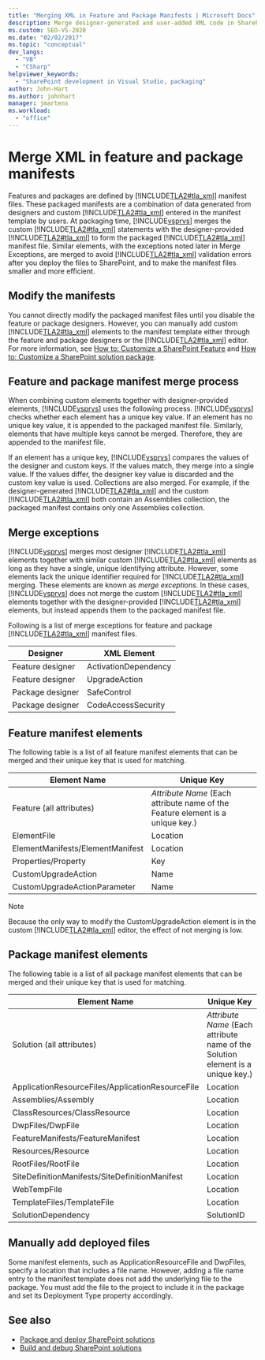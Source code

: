 ```yaml
---
title: "Merging XML in Feature and Package Manifests | Microsoft Docs"
description: Merge designer-generated and user-added XML code in SharePoint feature and package manifests. Learn feature and package manifest elements, and merge exceptions.
ms.custom: SEO-VS-2020
ms.date: "02/02/2017"
ms.topic: "conceptual"
dev_langs:
  - "VB"
  - "CSharp"
helpviewer_keywords:
  - "SharePoint development in Visual Studio, packaging"
author: John-Hart
ms.author: johnhart
manager: jmartens
ms.workload:
  - "office"
---
```

# Merge XML in feature and package manifests
  Features and packages are defined by [!INCLUDE[TLA2#tla_xml](../sharepoint/includes/tla2sharptla-xml-md.md)] manifest files. These packaged manifests are a combination of data generated from designers and custom [!INCLUDE[TLA2#tla_xml](../sharepoint/includes/tla2sharptla-xml-md.md)] entered in the manifest template by users. At packaging time, [!INCLUDE[vsprvs](../sharepoint/includes/vsprvs-md.md)] merges the custom [!INCLUDE[TLA2#tla_xml](../sharepoint/includes/tla2sharptla-xml-md.md)] statements with the designer-provided [!INCLUDE[TLA2#tla_xml](../sharepoint/includes/tla2sharptla-xml-md.md)] to form the packaged [!INCLUDE[TLA2#tla_xml](../sharepoint/includes/tla2sharptla-xml-md.md)] manifest file. Similar elements, with the exceptions noted later in Merge Exceptions, are merged to avoid [!INCLUDE[TLA2#tla_xml](../sharepoint/includes/tla2sharptla-xml-md.md)] validation errors after you deploy the files to SharePoint, and to make the manifest files smaller and more efficient.

## Modify the manifests
 You cannot directly modify the packaged manifest files until you disable the feature or package designers. However, you can manually add custom [!INCLUDE[TLA2#tla_xml](../sharepoint/includes/tla2sharptla-xml-md.md)] elements to the manifest template either through the feature and package designers or the [!INCLUDE[TLA2#tla_xml](../sharepoint/includes/tla2sharptla-xml-md.md)] editor. For more information, see [How to: Customize a SharePoint Feature](../sharepoint/how-to-customize-a-sharepoint-feature.md) and [How to: Customize a SharePoint solution package](../sharepoint/how-to-customize-a-sharepoint-solution-package.md).

## Feature and package manifest merge process
 When combining custom elements together with designer-provided elements, [!INCLUDE[vsprvs](../sharepoint/includes/vsprvs-md.md)] uses the following process. [!INCLUDE[vsprvs](../sharepoint/includes/vsprvs-md.md)] checks whether each element has a unique key value. If an element has no unique key value, it is appended to the packaged manifest file. Similarly, elements that have multiple keys cannot be merged. Therefore, they are appended to the manifest file.

 If an element has a unique key, [!INCLUDE[vsprvs](../sharepoint/includes/vsprvs-md.md)] compares the values of the designer and custom keys. If the values match, they merge into a single value. If the values differ, the designer key value is discarded and the custom key value is used. Collections are also merged. For example, if the designer-generated [!INCLUDE[TLA2#tla_xml](../sharepoint/includes/tla2sharptla-xml-md.md)] and the custom [!INCLUDE[TLA2#tla_xml](../sharepoint/includes/tla2sharptla-xml-md.md)] both contain an Assemblies collection, the packaged manifest contains only one Assemblies collection.

## Merge exceptions
 [!INCLUDE[vsprvs](../sharepoint/includes/vsprvs-md.md)] merges most designer [!INCLUDE[TLA2#tla_xml](../sharepoint/includes/tla2sharptla-xml-md.md)] elements together with similar custom [!INCLUDE[TLA2#tla_xml](../sharepoint/includes/tla2sharptla-xml-md.md)] elements as long as they have a single, unique identifying attribute. However, some elements lack the unique identifier required for [!INCLUDE[TLA2#tla_xml](../sharepoint/includes/tla2sharptla-xml-md.md)] merging. These elements are known as *merge exceptions*. In these cases, [!INCLUDE[vsprvs](../sharepoint/includes/vsprvs-md.md)] does not merge the custom [!INCLUDE[TLA2#tla_xml](../sharepoint/includes/tla2sharptla-xml-md.md)] elements together with the designer-provided [!INCLUDE[TLA2#tla_xml](../sharepoint/includes/tla2sharptla-xml-md.md)] elements, but instead appends them to the packaged manifest file.

 Following is a list of merge exceptions for feature and package [!INCLUDE[TLA2#tla_xml](../sharepoint/includes/tla2sharptla-xml-md.md)] manifest files.

|Designer|XML Element|
|--------------|-----------------|
|Feature designer|ActivationDependency|
|Feature designer|UpgradeAction|
|Package designer|SafeControl|
|Package designer|CodeAccessSecurity|

## Feature manifest elements
 The following table is a list of all feature manifest elements that can be merged and their unique key that is used for matching.

|Element Name|Unique Key|
|------------------|----------------|
|Feature (all attributes)|*Attribute Name* (Each attribute name of the Feature element is a unique key.)|
|ElementFile|Location|
|ElementManifests/ElementManifest|Location|
|Properties/Property|Key|
|CustomUpgradeAction|Name|
|CustomUpgradeActionParameter|Name|

> [!NOTE]
> Because the only way to modify the CustomUpgradeAction element is in the custom [!INCLUDE[TLA2#tla_xml](../sharepoint/includes/tla2sharptla-xml-md.md)] editor, the effect of not merging is low.

## Package manifest elements
 The following table is a list of all package manifest elements that can be merged and their unique key that is used for matching.

|Element Name|Unique Key|
|------------------|----------------|
|Solution (all attributes)|*Attribute Name* (Each attribute name of the Solution element is a unique key.)|
|ApplicationResourceFiles/ApplicationResourceFile|Location|
|Assemblies/Assembly|Location|
|ClassResources/ClassResource|Location|
|DwpFiles/DwpFile|Location|
|FeatureManifests/FeatureManifest|Location|
|Resources/Resource|Location|
|RootFiles/RootFile|Location|
|SiteDefinitionManifests/SiteDefinitionManifest|Location|
|WebTempFile|Location|
|TemplateFiles/TemplateFile|Location|
|SolutionDependency|SolutionID|

## Manually add deployed files
 Some manifest elements, such as ApplicationResourceFile and DwpFiles, specify a location that includes a file name. However, adding a file name entry to the manifest template does not add the underlying file to the package. You must add the file to the project to include it in the package and set its Deployment Type property accordingly.

## See also
- [Package and deploy SharePoint solutions](../sharepoint/packaging-and-deploying-sharepoint-solutions.md)
- [Build and debug SharePoint solutions](../sharepoint/building-and-debugging-sharepoint-solutions.md)
